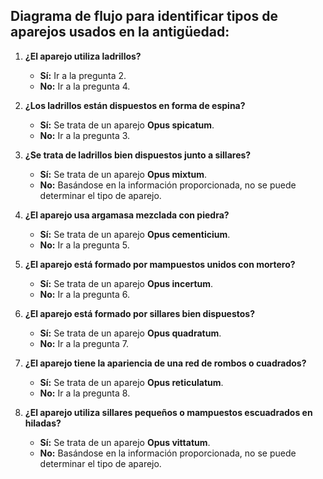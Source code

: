 ## Diagrama de flujo para identificar tipos de aparejos usados en la antigüedad:

1. **¿El aparejo utiliza ladrillos?**
    - **Sí:** Ir a la pregunta 2.
    - **No:** Ir a la pregunta 4.

2. **¿Los ladrillos están dispuestos en forma de espina?**
    - **Sí:** Se trata de un aparejo **Opus spicatum**.
    - **No:** Ir a la pregunta 3.

3. **¿Se trata de ladrillos bien dispuestos junto a sillares?**
    - **Sí:** Se trata de un aparejo **Opus mixtum**.
    - **No:**  Basándose en la información proporcionada, no se puede determinar el tipo de aparejo.

4. **¿El aparejo usa argamasa mezclada con piedra?**
    - **Sí:** Se trata de un aparejo **Opus cementicium**.
    - **No:** Ir a la pregunta 5. 

5. **¿El aparejo está formado por mampuestos unidos con mortero?**
    - **Sí:** Se trata de un aparejo **Opus incertum**.
    - **No:** Ir a la pregunta 6.

6.  **¿El aparejo está formado por sillares bien dispuestos?**
    - **Sí:** Se trata de un aparejo **Opus quadratum**.
    - **No:** Ir a la pregunta 7.

7. **¿El aparejo tiene la apariencia de una red de rombos o cuadrados?**
    - **Sí:** Se trata de un aparejo **Opus reticulatum**.
    - **No:** Ir a la pregunta 8.

8. **¿El aparejo utiliza sillares pequeños o mampuestos escuadrados en hiladas?**
    - **Sí:** Se trata de un aparejo **Opus vittatum**.
    - **No:** Basándose en la información proporcionada, no se puede determinar el tipo de aparejo. 

